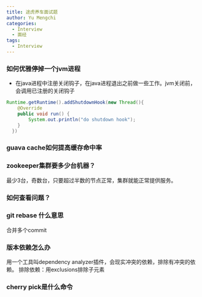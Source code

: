 ```yaml
---
title: 途虎养车面试题
author: Yu Mengchi
categories:
  - Interview
  - 面经 
tags:
  - Interview
---
```

  
### 如何优雅停掉一个jvm进程

- 在java进程中注册关闭钩子，在java进程退出之前做一些工作。jvm关闭前，会调用已注册的关闭钩子

```java
Runtime.getRuntime().addShutdownHook(new Thread(){
    @Override
    public void run() {
        System.out.println("do shutdown hook");
    }
  })
```


### guava cache如何提高缓存命中率

### zookeeper集群要多少台机器？
最少3台，奇数台，只要超过半数的节点正常，集群就能正常提供服务。

### 如何查看问题？


### git rebase 什么意思
合并多个commit

### 版本依赖怎么办
用一个工具叫dependency analyzer插件，会现实冲突的依赖，排除有冲突的依赖。
排除依赖：用exclusions排除子元素

### cherry pick是什么命令


